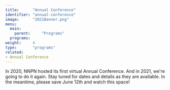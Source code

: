 ```yaml
---
title:      "Annual Conference"
identifier: "annual-conference"
image:      "2021Banner.png"
menu:
  main:
    parent:     "Programs"
  programs:
weight:     4
type:       "programs"
related:
- Annual Conference
---
```


<span class="lead-in">In 2020, NNPN hosted its first virtual Annual Conference. And in 2021, we're going to do it again. Stay tuned for dates and details as they are available. In the meantime, please save June 12th and watch this space!</span>




